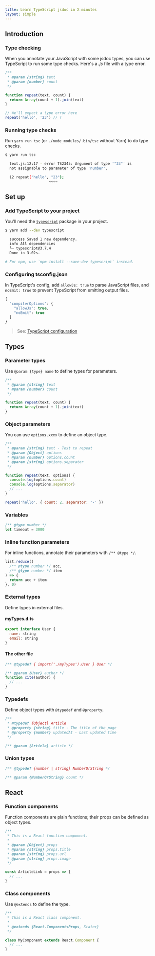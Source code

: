 ```yaml
---
title: Learn TypeScript jsdoc in X minutes
layout: simple
---
```


## Introduction

<!-- {.-hide} -->

### Type checking

When you annotate your JavaScript with some jsdoc types, you can use TypeScript to run some type checks. Here's a _.js_ file with a type error.

```js
/**
 * @param {string} text
 * @param {number} count
 */

function repeat(text, count) {
  return Array(count + 1).join(text)
}

// We'll expect a type error here
repeat('hello', '23') // !
```

### Running type checks

Run `yarn run tsc` (or `./node_modules/.bin/tsc` without Yarn) to do type checks.

```sh
$ yarn run tsc

  text.js:12:17 - error TS2345: Argument of type '"23"' is
  not assignable to parameter of type 'number'.

  12 repeat("hello", "23");
                    ~~~~
```

## Set up

### Add TypeScript to your project

You'll need the [`typescript`](https://yarn.pm/typescript) package in your project.

```sh
$ yarn add --dev typescript

  success Saved 1 new dependency.
  info All dependencies
  └─ typescript@3.7.4
  Done in 3.02s.

# For npm, use `npm install --save-dev typescript` instead.
```

### Configuring tsconfig.json

In TypeScript's config, add `allowJs: true` to parse JavaScript files, and `noEmit: true` to prevent TypeScript from emitting output files.

```js
{
  "compilerOptions": {
    "allowJs": true,
    "noEmit": true
  }
}
```

> See: [TypeScript configuration](https://www.typescriptlang.org/docs/handbook/compiler-options.html)

## Types

### Parameter types

Use `@param {type} name` to define types for parameters.

```js
/**
 * @param {string} text
 * @param {number} count
 */

function repeat(text, count) {
  return Array(count + 1).join(text)
}
```

### Object parameters

You can use `options.xxxx` to define an object type.

```js
/**
 * @param {string} text - Text to repeat
 * @param {Object} options
 * @param {number} options.count
 * @param {string} options.separator
 */

function repeat(text, options) {
  console.log(options.count)
  console.log(options.separator)
  // ...
}
```

```js
repeat('hello', { count: 2, separator: '-' })
```

### Variables

```js
/** @type number */
let timeout = 3000
```

### Inline function parameters

For inline functions, annotate their parameters with `/** @type */`.

<!-- prettier-ignore -->
```js
list.reduce((
  /** @type number */ acc,
  /** @type number */ item
) => {
  return acc + item
}, 0)
```

### External types

Define types in external files.

#### myTypes.d.ts

```js
export interface User {
  name: string
  email: string
}
```

#### The other file

```js
/** @typedef { import('./myTypes').User } User */
```

```js
/** @param {User} author */
function cite(author) {
  // ...
}
```

### Typedefs

Define object types with `@typedef` and `@property`.

```js
/**
 * @typedef {Object} Article
 * @property {string} title - The title of the page
 * @property {number} updatedAt - Last updated time
 */
```

```js
/** @param {Article} article */
```

### Union types

```js
/** @typedef {number | string} NumberOrString */
```

```js
/** @param {NumberOrString} count */
```

## React

### Function components

Function components are plain functions; their props can be defined as object types.

```js
/**
 * This is a React function component.
 *
 * @param {Object} props
 * @param {string} props.title
 * @param {string} props.url
 * @param {string} props.image
 */

const ArticleLink = props => {
  // ...
}
```

### Class components

Use `@extends` to define the type.

```js
/**
 * This is a React class component.
 *
 * @extends {React.Component<Props, State>}
 */

class MyComponent extends React.Component {
  // ...
}
```
